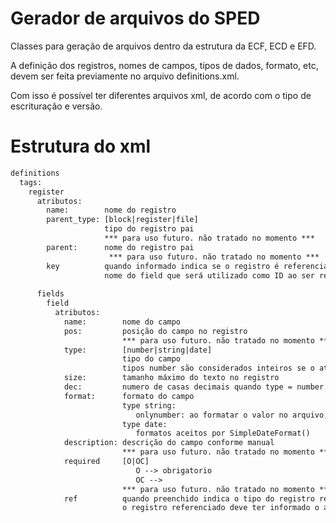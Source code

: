 
# Gerador de arquivos do SPED
Classes para geração de arquivos dentro da estrutura da ECF, ECD e EFD.

A definição dos registros, nomes de campos, tipos de dados, formato, etc, devem ser feita previamente no arquivo definitions.xml.

Com isso é possível ter diferentes arquivos xml, de acordo com o tipo de escrituração e versão.

# Estrutura do xml



```txt
definitions
  tags:
    register
      atributos:
        name:        nome do registro
        parent_type: [block|register|file]
                     tipo do registro pai
                     *** para uso futuro. não tratado no momento ***
        parent:      nome do registro pai
                      *** para uso futuro. não tratado no momento ***
        key          quando informado indica se o registro é referenciado em outros registros do arquivo.
                     nome do field que será utilizado como ID ao ser referenciado por outros registros.
        
      fields
        field
          atributos:
            name:        nome do campo
            pos:         posição do campo no registro
                         *** para uso futuro. não tratado no momento ***
            type:        [number|string|date]
                         tipo do campo
                         tipos number são considerados inteiros se o atributo dec não for informado e double caso informado
            size:        tamanho máximo do texto no registro
            dec:         numero de casas decimais quando type = number. se em branco o tipo number será considerado inteiro
            format:      formato do campo
                         type string:
                            onlynumber: ao formatar o valor no arquivo, mantem apenas numeros
                         type date:
                            formatos aceitos por SimpleDateFormat()
            description: descrição do campo conforme manual
                         *** para uso futuro. não tratado no momento ***
            required     [O|OC]
                            O --> obrigatorio
                            OC --> 
                         *** para uso futuro. não tratado no momento ***
            ref          quando preenchido indica o tipo do registro referenciado. 
                         o registro referenciado deve ter informado o atributo key
```

